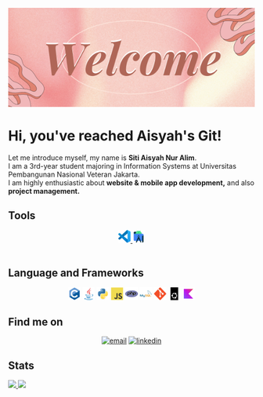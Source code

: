 <p align="center">
    <img src="header.png" width="680px"/>
</p>

# Hi, you've reached Aisyah's Git!

Let me introduce myself, my name is **Siti Aisyah Nur Alim**.  
I am a 3rd-year student majoring in Information Systems at Universitas Pembangunan Nasional Veteran Jakarta.  
I am highly enthusiastic about **website & mobile app development,** and also **project management.**  

## Tools
<div align="center">
    <a href="https://code.visualstudio.com/" target="blank">
    <img alt="Visual Studio" width="5%" src="https://github.com/devicons/devicon/blob/master/icons/vscode/vscode-original.svg" />
  </a>
<a href="https://www.google.com/search?q=Android+Studio" target="_blank">
  <img alt="Android Studio" width="5%" src="https://github.com/devicons/devicon/blob/master/icons/androidstudio/androidstudio-original.svg" />
</a>
</div>
<br />

## Language and Frameworks
<div align="center">

[<img alt="C" width="5%" src="https://raw.githubusercontent.com/devicons/devicon/master/icons/c/c-original.svg" />](https://www.google.com/search?&q=C)
[<img alt="Java" width="5%" src="https://raw.githubusercontent.com/devicons/devicon/master/icons/java/java-original.svg" />](https://www.google.com/search?&q=Java)
[<img alt="Python" width="5%" src="https://raw.githubusercontent.com/devicons/devicon/master/icons/python/python-original.svg" />](https://www.google.com/search?&q=Python)
[<img alt="Javascript" width="5%" src="https://raw.githubusercontent.com/devicons/devicon/master/icons/javascript/javascript-original.svg" />](https://www.google.com/search?&q=Javascript)
[<img alt="PHP" width="5%" src="https://github.com/devicons/devicon/blob/master/icons/php/php-original.svg" />](https://www.php.net/)
[<img alt="MySQL" width="5%" src="https://raw.githubusercontent.com/devicons/devicon/master/icons/mysql/mysql-original-wordmark.svg" />](https://www.google.com/search?&q=MySQL)
[<img alt="Git" width="5%" src="https://raw.githubusercontent.com/devicons/devicon/master/icons/git/git-original.svg" />](https://www.google.com/search?&q=Git)
[<img alt="Ubuntu" width="5%" src="https://raw.githubusercontent.com/devicons/devicon/master/icons/ubuntu/ubuntu-plain.svg" />](https://www.google.com/search?&q=Ubuntu)
[<img alt="Kotlin" width="5%" src="https://github.com/devicons/devicon/blob/master/icons/kotlin/kotlin-original.svg" />](https://kotlinlang.org/)

<p align="left">
</div>

  ## Find me on
  <div align="center">
<p>
  <a href="mailto:aaiisyahn@gmail.com"><img src="https://img.icons8.com/color/96/000000/gmail.png" alt="email" width="5%"/></a>
  <a href="https://www.linkedin.com/in/aisyahna"><img src="https://img.icons8.com/color/96/000000/linkedin.png" alt="linkedin"  width="5%"/></a>
</p>
  </div>

  ## Stats

<a href="https://github.com/aaiisyahn">    
  <img height="180em" src="https://github-readme-stats-eight-theta.vercel.app/api?username=aaiisyahn&show_icons=true&theme=algolia&include_all_commits=true&count_private=true"/>
  <img height="180em" src="https://github-readme-stats.vercel.app/api/top-langs/?username=aaiisyahn&theme=dark&show_icons=true&layout=compact&langs_count=7"/>
</a>
</p>


